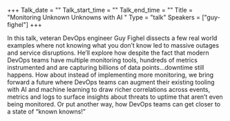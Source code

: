 +++
Talk_date = ""
Talk_start_time = ""
Talk_end_time = ""
Title = "Monitoring Unknown Unknowns with AI "
Type = "talk"
Speakers = ["guy-fighel"]
+++

In this talk, veteran DevOps engineer Guy Fighel dissects a few real world examples where not knowing what you don’t know led to massive outages and service disruptions. He’ll explore how despite the fact that modern DevOps teams have multiple monitoring tools, hundreds of metrics instrumented and are capturing billions of data points…downtime still happens. How about instead of implementing more monitoring, we bring forward a future where DevOps teams can augment their existing tooling with AI and machine learning to draw richer correlations across events, metrics and logs to surface insights about threats to uptime that aren’t even being monitored. Or put another way, how DevOps teams can get closer to a state of “known knowns!”



